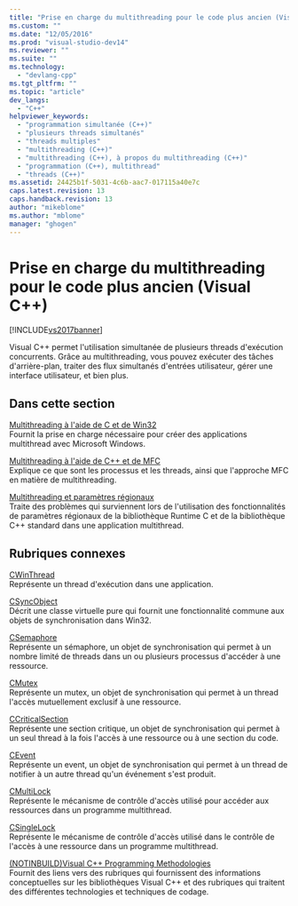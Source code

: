 ```yaml
---
title: "Prise en charge du multithreading pour le code plus ancien (Visual C++) | Microsoft Docs"
ms.custom: ""
ms.date: "12/05/2016"
ms.prod: "visual-studio-dev14"
ms.reviewer: ""
ms.suite: ""
ms.technology: 
  - "devlang-cpp"
ms.tgt_pltfrm: ""
ms.topic: "article"
dev_langs: 
  - "C++"
helpviewer_keywords: 
  - "programmation simultanée (C++)"
  - "plusieurs threads simultanés"
  - "threads multiples"
  - "multithreading (C++)"
  - "multithreading (C++), à propos du multithreading (C++)"
  - "programmation (C++), multithread"
  - "threads (C++)"
ms.assetid: 24425b1f-5031-4c6b-aac7-017115a40e7c
caps.latest.revision: 13
caps.handback.revision: 13
author: "mikeblome"
ms.author: "mblome"
manager: "ghogen"
---
```

# Prise en charge du multithreading pour le code plus ancien (Visual C++)
[!INCLUDE[vs2017banner](../../assembler/inline/includes/vs2017banner.md)]

Visual C\+\+ permet l'utilisation simultanée de plusieurs threads d'exécution concurrents.  Grâce au multithreading, vous pouvez exécuter des tâches d'arrière\-plan, traiter des flux simultanés d'entrées utilisateur, gérer une interface utilisateur, et bien plus.  
  
## Dans cette section  
 [Multithreading à l'aide de C et de Win32](../../parallel/multithreading-with-c-and-win32.md)  
 Fournit la prise en charge nécessaire pour créer des applications multithread avec Microsoft Windows.  
  
 [Multithreading à l'aide de C\+\+ et de MFC](../../parallel/multithreading-with-cpp-and-mfc.md)  
 Explique ce que sont les processus et les threads, ainsi que l'approche MFC en matière de multithreading.  
  
 [Multithreading et paramètres régionaux](../../parallel/multithreading-and-locales.md)  
 Traite des problèmes qui surviennent lors de l'utilisation des fonctionnalités de paramètres régionaux de la bibliothèque Runtime C et de la bibliothèque C\+\+ standard dans une application multithread.  
  
## Rubriques connexes  
 [CWinThread](../../mfc/reference/cwinthread-class.md)  
 Représente un thread d'exécution dans une application.  
  
 [CSyncObject](../../mfc/reference/csyncobject-class.md)  
 Décrit une classe virtuelle pure qui fournit une fonctionnalité commune aux objets de synchronisation dans Win32.  
  
 [CSemaphore](../../mfc/reference/csemaphore-class.md)  
 Représente un sémaphore, un objet de synchronisation qui permet à un nombre limité de threads dans un ou plusieurs processus d'accéder à une ressource.  
  
 [CMutex](../../mfc/reference/cmutex-class.md)  
 Représente un mutex, un objet de synchronisation qui permet à un thread l'accès mutuellement exclusif à une ressource.  
  
 [CCriticalSection](../../mfc/reference/ccriticalsection-class.md)  
 Représente une section critique, un objet de synchronisation qui permet à un seul thread à la fois l'accès à une ressource ou à une section du code.  
  
 [CEvent](../../mfc/reference/cevent-class.md)  
 Représente un event, un objet de synchronisation qui permet à un thread de notifier à un autre thread qu'un événement s'est produit.  
  
 [CMultiLock](../../mfc/reference/cmultilock-class.md)  
 Représente le mécanisme de contrôle d'accès utilisé pour accéder aux ressources dans un programme multithread.  
  
 [CSingleLock](../../mfc/reference/csinglelock-class.md)  
 Représente le mécanisme de contrôle d'accès utilisé dans le contrôle de l'accès à une ressource dans un programme multithread.  
  
 [\(NOTINBUILD\)Visual C\+\+ Programming Methodologies](http://msdn.microsoft.com/fr-fr/0822f806-fa81-4b65-bf0f-1e2921f30c95)  
 Fournit des liens vers des rubriques qui fournissent des informations conceptuelles sur les bibliothèques Visual C\+\+ et des rubriques qui traitent des différentes technologies et techniques de codage.